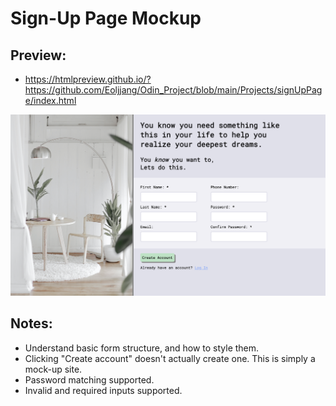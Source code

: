 # Sign-Up Page Mockup
## Preview:
* https://htmlpreview.github.io/?https://github.com/Eoljjang/Odin_Project/blob/main/Projects/signUpPage/index.html
<img src="https://github.com/Eoljjang/projects/blob/main/signUpPage/images/Screen%20Shot%202023-07-14%20at%203.09.15%20PM.png">

## Notes:
* Understand basic form structure, and how to style them.
* Clicking "Create account" doesn't actually create one. This is simply a mock-up site.
* Password matching supported.
* Invalid and required inputs supported.
